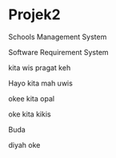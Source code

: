# Projek2
Schools Management System


Software Requirement System

kita wis pragat keh

Hayo kita mah uwis

okee kita opal

oke kita kikis

Buda

diyah oke